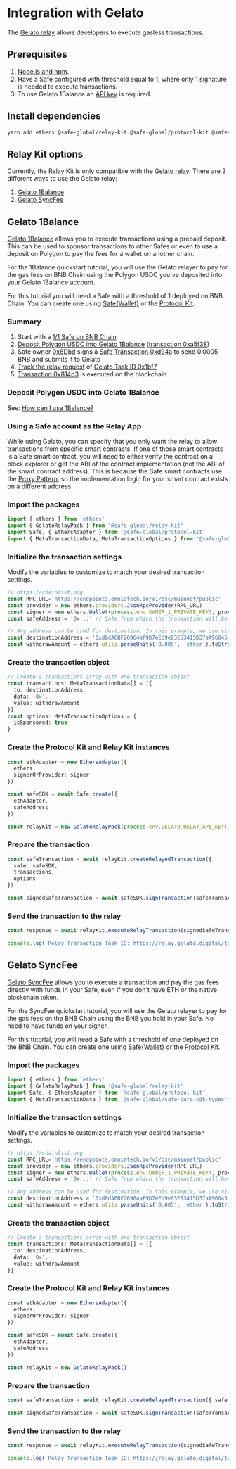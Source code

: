 # Integration with Gelato

The [Gelato relay](https://docs.gelato.network/developer-services/relay) allows developers to execute gasless transactions.

## Prerequisites

1. [Node.js and npm](https://docs.npmjs.com/downloading-and-installing-node-js-and-npm#using-a-node-version-manager-to-install-nodejs-and-npm).
2. Have a Safe configured with threshold equal to 1, where only 1 signature is needed to execute transactions.
3. To use Gelato 1Balance an [API key](https://docs.gelato.network/developer-services/relay/payment-and-fees/1balance) is required.

## Install dependencies

```bash
yarn add ethers @safe-global/relay-kit @safe-global/protocol-kit @safe-global/safe-core-sdk-types
```

## Relay Kit options

Currently, the Relay Kit is only compatible with the [Gelato relay](https://docs.gelato.network/developer-services/relay). There are 2 different ways to use the Gelato relay:
1. [Gelato 1Balance](https://docs.gelato.network/developer-services/relay/payment-and-fees/1balance)
2. [Gelato SyncFee](https://docs.gelato.network/developer-services/relay/quick-start/callwithsyncfee)

## Gelato 1Balance

[Gelato 1Balance](https://docs.gelato.network/developer-services/relay/payment-and-fees/1balance) allows you to execute transactions using a prepaid deposit. This can be used to sponsor transactions to other Safes or even to use a deposit on Polygon to pay the fees for a wallet on another chain.

For the 1Balance quickstart tutorial, you will use the Gelato relayer to pay for the gas fees on BNB Chain using the Polygon USDC you've deposited into your Gelato 1Balance account.

For this tutorial you will need a Safe with a threshold of 1 deployed on BNB Chain. You can create one using [Safe{Wallet}](https://app.safe.global/) or the [Protocol Kit](../../protocol-kit/README.md).

### Summary

1. Start with a [1/1 Safe on BNB Chain](https://app.safe.global/transactions/history?safe=bnb:0x6651FD6Abe0843f7B6CB9047b89655cc7Aa78221)
1. [Deposit Polygon USDC into Gelato 1Balance](https://docs.gelato.network/developer-services/relay/payment-and-fees/1balance#how-can-i-use-1balance) ([transaction 0xa5f38](https://polygonscan.com/tx/0xa5f388c2d6e0d1bb32e940fccddf8eab182ad191644936665a54bf4bb1bac555))
1. Safe owner [0x6Dbd](https://bscscan.com/address/0x6Dbd26Bca846BDa60A90890cfeF8fB47E7d0f22c) signs a [Safe Transaction 0xd94a](https://safe-transaction-bsc.safe.global/api/v1/multisig-transactions/0xd94abf947f2b14333edff2cbf96e9d26bee9d8357f06c0da7d0849eab97013d8/
) to send 0.0005 BNB and submits it to Gelato
1. [Track the relay request](https://docs.gelato.network/developer-services/relay/quick-start/tracking-your-relay-request) of [Gelato Task ID 0x1bf7](https://relay.gelato.digital/tasks/status/0x1bf7664a1e176472f604bb3840d3d2a5bf56f98b60307961c3f8cee099f1eeb8)
1. [Transaction 0x814d3](https://bscscan.com/tx/0x814d385c0ec036be65663b5fbfb0d8d4e0d35af395d4d96b13f2cafaf43138f9) is executed on the blockchain

### Deposit Polygon USDC into Gelato 1Balance

See: [How can I use 1Balance?](https://docs.gelato.network/developer-services/relay/payment-and-fees/1balance#how-can-i-use-1balance)

### Using a Safe account as the Relay App

While using Gelato, you can specify that you only want the relay to allow transactions from specific smart contracts. If one of those smart contracts is a Safe smart contract, you will need to either verify the contract on a block explorer or get the ABI of the contract implementation (not the ABI of the smart contract address). This is because the Safe smart contracts use the [Proxy Pattern](https://medium.com/coinmonks/proxy-pattern-and-upgradeable-smart-contracts-45d68d6f15da), so the implementation logic for your smart contract exists on a different address.

### Import the packages

```typescript
import { ethers } from 'ethers'
import { GelatoRelayPack } from '@safe-global/relay-kit'
import Safe, { EthersAdapter } from '@safe-global/protocol-kit'
import { MetaTransactionData, MetaTransactionOptions } from '@safe-global/safe-core-sdk-types'
```
### Initialize the transaction settings

Modify the variables to customize to match your desired transaction settings.

```typescript
// https://chainlist.org
const RPC_URL='https://endpoints.omniatech.io/v1/bsc/mainnet/public'
const provider = new ethers.providers.JsonRpcProvider(RPC_URL)
const signer = new ethers.Wallet(process.env.OWNER_1_PRIVATE_KEY!, provider)
const safeAddress = '0x...' // Safe from which the transaction will be sent

// Any address can be used for destination. In this example, we use vitalik.eth
const destinationAddress = '0xd8dA6BF26964aF9D7eEd9e03E53415D37aA96045'
const withdrawAmount = ethers.utils.parseUnits('0.005', 'ether').toString()
```

### Create the transaction object

```typescript
// Create a transactions array with one transaction object
const transactions: MetaTransactionData[] = [{
  to: destinationAddress,
  data: '0x',
  value: withdrawAmount
}]
const options: MetaTransactionOptions = {
  isSponsored: true
}
```

### Create the Protocol Kit and Relay Kit instances

```typescript
const ethAdapter = new EthersAdapter({
  ethers,
  signerOrProvider: signer
})

const safeSDK = await Safe.create({
  ethAdapter,
  safeAddress
})

const relayKit = new GelatoRelayPack(process.env.GELATO_RELAY_API_KEY!)
```

### Prepare the transaction

```typescript
const safeTransaction = await relayKit.createRelayedTransaction({
  safe: safeSDK,
  transactions,
  options
})

const signedSafeTransaction = await safeSDK.signTransaction(safeTransaction)
```

### Send the transaction to the relay

```typescript
const response = await relayKit.executeRelayTransaction(signedSafeTransaction, safeSDK, options)

console.log(`Relay Transaction Task ID: https://relay.gelato.digital/tasks/status/${response.taskId}`)
```

## Gelato SyncFee

[Gelato SyncFee](https://docs.gelato.network/developer-services/relay/quick-start/callwithsyncfee) allows you to execute a transaction and pay the gas fees directly with funds in your Safe, even if you don't have ETH or the native blockchain token.

For the SyncFee quickstart tutorial, you will use the Gelato relayer to pay for the gas fees on the BNB Chain using the BNB you hold in your Safe. No need to have funds on your signer.

For this tutorial, you will need a Safe with a threshold of one deployed on the BNB Chain. You can create one using [Safe{Wallet}](https://app.safe.global/) or the [Protocol Kit](../protocol-kit/README.md).

### Import the packages

```typescript
import { ethers } from 'ethers'
import { GelatoRelayPack } from '@safe-global/relay-kit'
import Safe, { EthersAdapter } from '@safe-global/protocol-kit'
import { MetaTransactionData } from '@safe-global/safe-core-sdk-types'
```

### Initialize the transaction settings

Modify the variables to customize to match your desired transaction settings.

```typescript
// https://chainlist.org
const RPC_URL='https://endpoints.omniatech.io/v1/bsc/mainnet/public'
const provider = new ethers.providers.JsonRpcProvider(RPC_URL)
const signer = new ethers.Wallet(process.env.OWNER_1_PRIVATE_KEY!, provider)
const safeAddress = '0x...' // Safe from which the transaction will be sent

// Any address can be used for destination. In this example, we use vitalik.eth
const destinationAddress = '0xd8dA6BF26964aF9D7eEd9e03E53415D37aA96045'
const withdrawAmount = ethers.utils.parseUnits('0.005', 'ether').toString()
```

### Create the transaction object

```typescript
// Create a transactions array with one transaction object
const transactions: MetaTransactionData[] = [{
  to: destinationAddress,
  data: '0x',
  value: withdrawAmount
}]
```

### Create the Protocol Kit and Relay Kit instances

```typescript
const ethAdapter = new EthersAdapter({
  ethers,
  signerOrProvider: signer
})

const safeSDK = await Safe.create({
  ethAdapter,
  safeAddress
})

const relayKit = new GelatoRelayPack()
```

### Prepare the transaction

```typescript
const safeTransaction = await relayKit.createRelayedTransaction({ safe: safeSDK, transactions })

const signedSafeTransaction = await safeSDK.signTransaction(safeTransaction)
```

### Send the transaction to the relay

```typescript
const response = await relayKit.executeRelayTransaction(signedSafeTransaction, safeSDK)

console.log(`Relay Transaction Task ID: https://relay.gelato.digital/tasks/status/${response.taskId}`)
```
